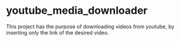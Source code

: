 # youtube_media_downloader
 This project has the purpose of downloading videos from youtube, by inserting only the link of the desired video.
